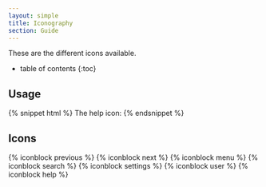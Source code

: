 ```yaml
---
layout: simple
title: Iconography
section: Guide
---
```


These are the different icons available.

* table of contents
{:toc}

## Usage

{% snippet html %}
The help icon: <i class="icon help"></i>
{% endsnippet %}

## Icons

{% iconblock previous %}
{% iconblock next %}
{% iconblock menu %}
{% iconblock search %}
{% iconblock settings %}
{% iconblock user %}
{% iconblock help %}
